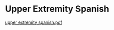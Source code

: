 # Upper Extremity Spanish

[upper extremity spanish.pdf](Upper%20Extremity%20Spanish%20731c48416e2341dfb098d0be0fa339e3/upper_extremity_spanish.pdf)